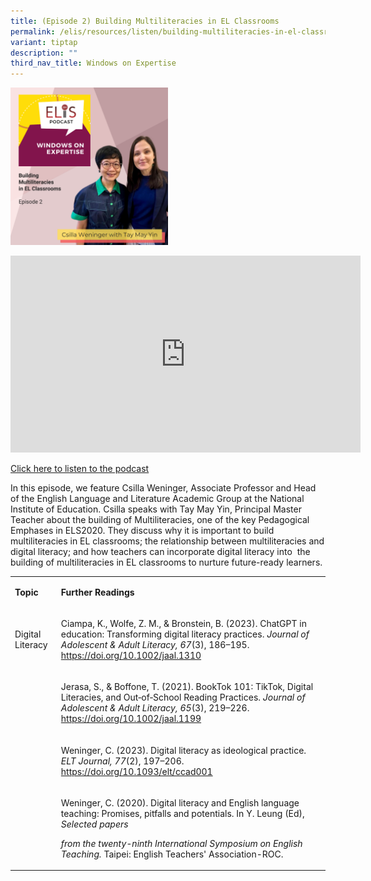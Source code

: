 ```yaml
---
title: (Episode 2) Building Multiliteracies in EL Classrooms
permalink: /elis/resources/listen/building-multiliteracies-in-el-classrooms-episode-2/
variant: tiptap
description: ""
third_nav_title: Windows on Expertise
---
```

<p></p>
<div class="isomer-image-wrapper">
<img style="width: 50%;" height="auto" width="100%" alt="" src="/images/WinEx2.png">
</div>
<p></p>
<div class="iframe-wrapper">
<iframe height="315" width="560" allowfullscreen="true" frameborder="0" src="https://www.youtube.com/embed/CZBvANPlQHs?si=SbN-jh_vRLQAfp_9"></iframe>
</div>
<p><a href="https://open.spotify.com/episode/3doQwToe3nREE7GKNxJUXh?si=a932d6ada5484564" rel="noopener noreferrer nofollow" target="_blank">Click here to listen to the podcast</a>
</p>
<p>In this episode, we feature Csilla Weninger, Associate Professor and Head
of the English Language and Literature Academic Group at the National Institute
of Education. Csilla speaks with Tay May Yin, Principal Master Teacher
about the building of Multiliteracies, one of the key Pedagogical Emphases
in ELS2020. They discuss why it is important to build multiliteracies in
EL classrooms; the relationship between multiliteracies and digital literacy;
and how teachers can incorporate digital literacy into&nbsp; the building
of multiliteracies in EL classrooms to nurture future-ready learners.&nbsp;</p>
<p></p>
<table>
<tbody>
<tr>
<td rowspan="1" colspan="1">
<p><strong>Topic</strong>
</p>
</td>
<td rowspan="1" colspan="1">
<p><strong>Further Readings</strong>
</p>
</td>
</tr>
<tr>
<td rowspan="1" colspan="1">
<p>Digital Literacy</p>
</td>
<td rowspan="1" colspan="1">
<p>Ciampa, K., Wolfe, Z. M., &amp; Bronstein, B. (2023). ChatGPT in education:
Transforming digital literacy practices. <em>Journal of Adolescent &amp; Adult Literacy,</em>  <em>67</em>(3),
186–195. <a href="https://doi.org/10.1002/jaal.1310" rel="noopener noreferrer nofollow" target="_blank">https://doi.org/10.1002/jaal.1310</a>
</p>
</td>
</tr>
<tr>
<td rowspan="1" colspan="1">
<p></p>
</td>
<td rowspan="1" colspan="1">
<p>Jerasa, S., &amp; Boffone, T. (2021). BookTok 101: TikTok, Digital Literacies,
and Out‐of‐School Reading Practices. <em>Journal of Adolescent &amp; Adult Literacy,</em>  <em>65</em>(3),
219–226. <a href="https://doi.org/10.1002/jaal.1199" rel="noopener noreferrer nofollow" target="_blank">https://doi.org/10.1002/jaal.1199</a>
</p>
</td>
</tr>
<tr>
<td rowspan="1" colspan="1">
<p></p>
</td>
<td rowspan="1" colspan="1">
<p>Weninger, C. (2023). Digital literacy as ideological practice. <em>ELT Journal, 77</em>(2),
197–206. <a href="https://doi.org/10.1093/elt/ccad001" rel="noopener noreferrer nofollow" target="_blank">https://doi.org/10.1093/elt/ccad001</a>
</p>
</td>
</tr>
<tr>
<td rowspan="1" colspan="1">
<p></p>
</td>
<td rowspan="1" colspan="1">
<p>Weninger, C. (2020). Digital literacy and English language teaching: Promises,
pitfalls and potentials. In Y. Leung (Ed), <em>Selected papers</em>
</p>
<p><em>from the twenty-ninth International Symposium on English Teaching. </em>Taipei:
English Teachers' Association-ROC.</p>
</td>
</tr>
</tbody>
</table>
<p></p>